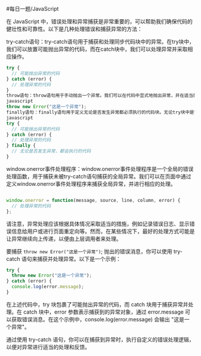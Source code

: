 #每日一题/JavaScript 

在 JavaScript 中，错误处理和异常捕获是非常重要的，可以帮助我们确保代码的健壮性和可靠性。以下是几种处理错误和捕获异常的方法：

try-catch语句：try-catch语句用于捕获和处理同步代码块中的异常。在try块中，我们可以放置可能抛出异常的代码，而在catch块中，我们可以处理异常并采取相应操作。


```javascript
try {
  // 可能抛出异常的代码
} catch (error) {
  // 处理异常的代码
}
throw语句：throw语句用于手动抛出一个异常。我们可以在代码中显式地抛出异常，并在适当的地方使用try-catch语句来捕获和处理这些异常。
javascript
throw new Error("这是一个异常");
finally语句：finally语句用于定义无论是否发生异常都必须执行的代码块。无论try块中是否发生异常，finally块中的代码都会被执行。
javascript
try {
  // 可能抛出异常的代码
} catch (error) {
  // 处理异常的代码
} finally {
  // 无论是否发生异常，都会执行的代码
}
```

window.onerror事件处理程序：window.onerror事件处理程序是一个全局的错误处理函数，用于捕获未被try-catch语句捕获的全局异常。我们可以在页面中通过定义window.onerror事件处理程序来捕获全局异常，并进行相应的处理。

```javascript

window.onerror = function(message, source, line, column, error) {
  // 处理异常的代码
};
```

请注意，异常处理应该根据具体情况采取适当的措施，例如记录错误日志、显示错误信息给用户或进行页面重定向等。然而，在某些情况下，最好的处理方式可能是让异常继续向上传递，以便由上层调用者来处理。

要捕获 `throw new Error("这是一个异常")`; 抛出的错误消息，你可以使用 try-catch 语句来捕获并处理异常。以下是一个示例：


```JavaScript
try {
  throw new Error("这是一个异常");
} catch (error) {
  console.log(error.message);
}
```

在上述代码中，try 块包裹了可能抛出异常的代码，而 catch 块用于捕获异常并处理。在 catch 块中，error 参数表示捕获到的异常对象，通过 error.message 可以获取错误消息。在这个示例中，console.log(error.message) 会输出 "这是一个异常"。

通过使用 try-catch 语句，你可以在捕获到异常时，执行自定义的错误处理逻辑，以便对异常进行适当的处理和反馈。